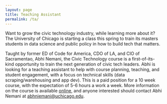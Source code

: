 ```yaml
---
layout: page
title: Teaching Assistant
permalink: /ta/
---
```


Want to grow the civic technology industry, while learning more about it? The University of Chicago is starting a class this spring to train its masters students in data science and public policy in how to build tech that matters. 

Taught by former ED of Code for America, CDO of LA, and CIO of Sacramentao, Abhi Nemani, the Civic Technology course is a first-of-its-kind opportunity to train the next generation of civic tech leaders. Abhi is looking for a teaching assistant to help with course planning, teaching, and student engagement, with a focus on technical skills (data scraping/warehousing and app dev). This is a paid position for a 10 week course, with the expectation of 5-6 hours a work a week. More information on the course is available [online](https://abhinemani.com/civictechcourse), and anyone interested should contact Abhi Nemani at abhniemani@uchicago.edu.
